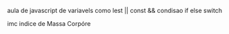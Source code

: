 
aula de  javascript de variavels como   lest || const && condisao if else switch

imc indice de Massa Corpóre
